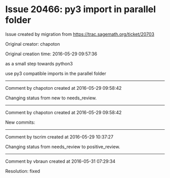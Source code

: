 # Issue 20466: py3 import in parallel folder

Issue created by migration from https://trac.sagemath.org/ticket/20703

Original creator: chapoton

Original creation time: 2016-05-29 09:57:36

as a small step towards python3

use py3 compatible imports in the parallel folder


---

Comment by chapoton created at 2016-05-29 09:58:42

Changing status from new to needs_review.


---

Comment by chapoton created at 2016-05-29 09:58:42

New commits:


---

Comment by tscrim created at 2016-05-29 10:37:27

Changing status from needs_review to positive_review.


---

Comment by vbraun created at 2016-05-31 07:29:34

Resolution: fixed
